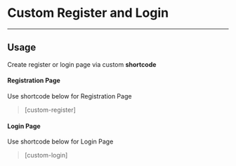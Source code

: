 Custom Register and Login
======================




----------


Usage
-------------

Create register or login page via custom **shortcode**

#### <i class="icon-file"></i> Registration Page

Use shortcode below for Registration Page
>[custom-register]

#### <i class="icon-file"></i> Login Page

Use shortcode below for Login Page
>[custom-login]


